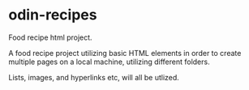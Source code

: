 # odin-recipes

Food recipe html project.

A food recipe project utilizing basic HTML elements in order to
create multiple pages on a local machine, utilizing different folders.

Lists, images, and hyperlinks etc, will all be utlized.